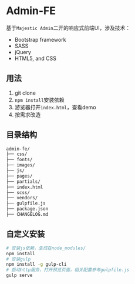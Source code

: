 # Admin-FE

基于`Majestic Admin`二开的响应式前端UI，涉及技术：

* Bootstrap framework
* SASS
* jQuery
* HTML5, and CSS

## 用法

1. git clone
2. `npm install`安装依赖
3. 游览器打开`index.html`，查看demo
4. 按需求改造

## 目录结构

```bash
admin-fe/
├── css/
├── fonts/
├── images/
├── js/
├── pages/
├── partials/
├── index.html
├── scss/
├── vendors/
├── gulpfile.js
├── package.json
├── CHANGELOG.md
```

## 自定义安装

```bash
# 安装js依赖，生成在node_modules/
npm install
# 安装gulp
npm install -g gulp-cli
# 启动http服务，打开预览页面，相关配置参考gulpfile.js
gulp serve
```
